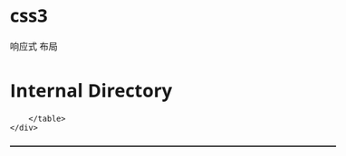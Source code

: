 # css3
响应式 布局
<!DOCTYPE html>
<html lang="en">
<head>
    <meta charset="UTF-8">
    <meta name="viewport" content="width=device-width, initial-scale=1" />
    <title>Internal Directory</title>
    <style>
        html{ font-size: 16px;}
        body{
            font-size: 16px;
            font-family: "Microsoft YaHei","open sans",Arial,\5FAE\8F6F\96C5\9ED1,STHeiti !important;
        }
        .main{ max-width: 1440px; margin: 0 auto;}
        .main-content{width: 1200px; margin: 0 auto;}
        table{  border-collapse: collapse;}
        table tr th{ padding:10px 25px; text-align: center; font-weight: 600; color: #292F21;}
        table tr td{ padding:10px 25px; color: #333333;}
        table tr td:first-child{ color: #999999; text-align: center;}
        table tr td{ text-align: right;}
        table tr:nth-child(odd){background:#F4F4F4;}
        table tr:hover{ background: #E6E6E6;}
        thead>tr{ background-color: #60BF19!important;}
        @media (max-width: 1100px){
            .main-content{ width: auto;}
            table, thead, tbody, th, td, tr {  display: block;}
            thead tr {  position: absolute;  top: -9999px;  left: -9999px;}
            tr { border: 1px solid #ccc;}
            td {  border: none;  border-bottom: 1px solid #eee;  position: relative;  padding-left: 50%!important;}
            td:before {  position: absolute;  top: 6px;  left: 6px;  width: 45%;  padding-right: 10px!important;  white-space: nowrap;}
            td:nth-of-type(1):before { content: "Name"; }
            td:nth-of-type(2):before { content: "Extension"; }
            td:nth-of-type(3):before { content: "Mobile"; }
            td:nth-of-type(4):before { content: "International"; }
            td:nth-of-type(5):before { content: "Email"; }
            td:nth-of-type(6):before { content: "Birthday"; }
            table tr td:first-child{ text-align: left;}
            table tr td{ text-align: left;}
        }
        @media (max-width: 425px){
            body{ font-size: 12px;}
            td{ padding-left: 40%!important;}
        }
    </style>
</head>
<body>
<div class="main">
    <div class="main-content">
        <h1>Internal Directory</h1>
        <table>
            <thead>
            <tr class="title"><th>Name</th><th>Extension</th><th>Mobile</th><th>International</th><th>Email</th><th>Birthday</th></tr>
            </thead>
            <tbody>
            </tbody>

        </table>
    </div>
</div>
</body>
</html>
